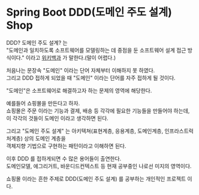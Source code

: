 # Spring Boot DDD(도메인 주도 설계) Shop

DDD? 도메인 주도 설계? 는<br>
"도메인과 일치하도록 소프트웨어를 모델링하는 데 중점을 둔 소프트웨어 설계 접근 방식이다." 이라고 [위키백과](https://ko.wikipedia.org/wiki/%EB%8F%84%EB%A9%94%EC%9D%B8_%EC%A3%BC%EB%8F%84_%EC%84%A4%EA%B3%84) 가 말한다.(말이 어렵다.)<br>

처음나는 문장속 "도메인" 이라는 단어 자체부터 이해하지 못 하였다.<br>
그리고 DDD 접하게 되었을 때 "도메인" 이라는 단어를 자주 접하게 될 것이다.<br>

"도메인"은 소프트웨어로 해결하고자 하는 문제의 영역에 해당한다.<br>

예를들어 쇼핑몰을 만든다고 하자.<br>
쇼핑몰은 주문 이라는 기능과 결제, 배송 등 각각에 필요한 기능들을 만들어야 하는데,<br> 
이 각각의 것들이 도메인 이라고 생각하면 된다.

그리고 "도메인 주도 설계" 는 아키텍쳐(표현계층, 응용계층, 도메인계층, 인프라스트럭처계층) 상의 도메인 계층을<br>
객체지향 기법으로 구현하는 패턴이라고 이해하면 된다.

이후 DDD 를 접하게되면 수 많은 용어들이 출연한다.<br>
도메인모델, 에그리거트, 바운디드컨텍스트 등 현재 공부중인 나로선 미지의 영역이다.<br>

쇼핑몰 이라는 흔한 주제로 DDD(도메인 주도 설계) 를 공부하는 개인적인 프로젝트 이다.